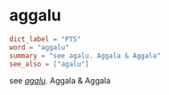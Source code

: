 # aggalu

``` toml
dict_label = "PTS"
word = "aggalu"
summary = "see agalu. Aggala & Aggala"
see_also = ["agalu"]
```

see *[agalu](agalu.md)*. Aggala & Aggala

